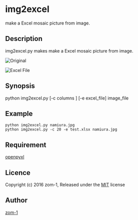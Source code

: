 img2excel
====
make a Excel mosaic picture from image.

## Description
img2excel.py makes make a Excel mosaic picture from image.

![Original](https://github.com/zom-1/img2excel/namiura_small.jpg)

![Excel File](https://github.com/zom-1/img2excel/namiura_excel_small.jpg)

## Synopsis

 python img2excel.py  [-c columns ] [-e excel_file] image_file


## Example
```
python img2excel.py namiura.jpg
python img2excel.py -c 20 -e test.xlsx namiura.jpg
```

## Requirement
[openpyxl](https://openpyxl.readthedocs.org/)

<!--
## See also
-->

## Licence
Copyright (c) 2016 zom-1, Released under the
 [MIT](http://opensource.org/licenses/mit-license.php) license

## Author
[zom-1](https://github.com/zom-1)
